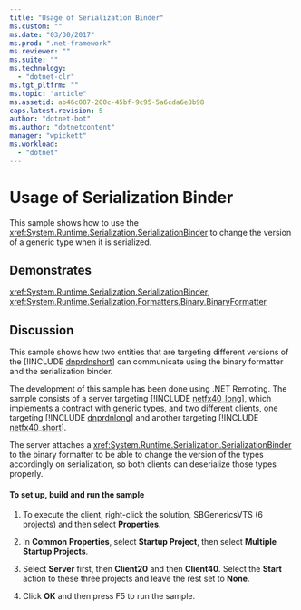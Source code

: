 ```yaml
---
title: "Usage of Serialization Binder"
ms.custom: ""
ms.date: "03/30/2017"
ms.prod: ".net-framework"
ms.reviewer: ""
ms.suite: ""
ms.technology: 
  - "dotnet-clr"
ms.tgt_pltfrm: ""
ms.topic: "article"
ms.assetid: ab46c087-200c-45bf-9c95-5a6cda6e8b98
caps.latest.revision: 5
author: "dotnet-bot"
ms.author: "dotnetcontent"
manager: "wpickett"
ms.workload: 
  - "dotnet"
---
```

# Usage of Serialization Binder
This sample shows how to use the <xref:System.Runtime.Serialization.SerializationBinder> to change the version of a generic type when it is serialized.  
  
## Demonstrates  
 <xref:System.Runtime.Serialization.SerializationBinder>, <xref:System.Runtime.Serialization.Formatters.Binary.BinaryFormatter>  
  
## Discussion  
 This sample shows how two entities that are targeting different versions of the [!INCLUDE [dnprdnshort](../../../../includes/dnprdnshort-md.md)] can communicate using the binary formatter and the serialization binder.  
  
 The development of this sample has been done using .NET Remoting. The sample consists of a server targeting [!INCLUDE [netfx40_long](../../../../includes/netfx40-long-md.md)], which implements a contract with generic types, and two different clients, one targeting [!INCLUDE [dnprdnlong](../../../../includes/dnprdnlong-md.md)] and another targeting [!INCLUDE [netfx40_short](../../../../includes/netfx40-short-md.md)].  
  
 The server attaches a <xref:System.Runtime.Serialization.SerializationBinder> to the binary formatter to be able to change the version of the types accordingly on serialization, so both clients can deserialize those types properly.  
  
#### To set up, build and run the sample  
  
1.  To execute the client, right-click the solution, SBGenericsVTS (6 projects) and then select **Properties**.  
  
2.  In **Common Properties**, select **Startup Project**, then select **Multiple Startup Projects**.  
  
3.  Select **Server** first, then **Client20** and then **Client40**. Select the **Start** action to these three projects and leave the rest set to **None**.  
  
4.  Click **OK** and then press F5 to run the sample.
